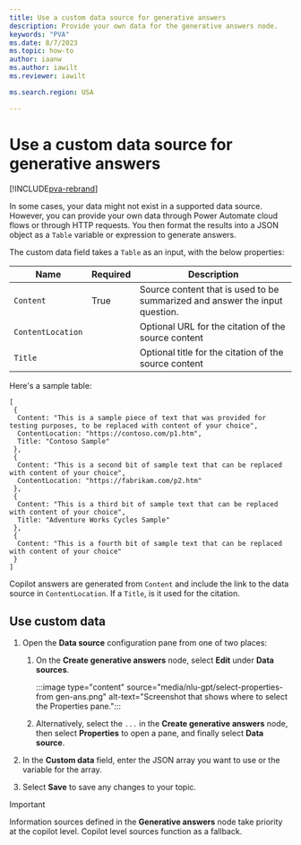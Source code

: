 ```yaml
---
title: Use a custom data source for generative answers
description: Provide your own data for the generative answers node.
keywords: "PVA"
ms.date: 8/7/2023
ms.topic: how-to
author: iaanw
ms.author: iawilt
ms.reviewer: iawilt

ms.search.region: USA

---
```


# Use a custom data source for generative answers

[!INCLUDE[pva-rebrand](includes/pva-rebrand.md)]

In some cases, your data might not exist in a supported data source. However, you can provide your own data through Power Automate cloud flows or through HTTP requests. You then format the results into a JSON object as a `Table` variable or expression to generate answers.

The custom data field takes a `Table` as an input, with the below properties:

| Name   | Required | Description |
|----------|-----------|------------|
| `Content` | True | Source content that is used to be summarized and answer the input question. |
| `ContentLocation` |   | Optional URL for the citation of the source content |
| `Title` |   | Optional title for the citation of the source content |

Here's a sample table:

```powerapps-dot
[
 {
  Content: "This is a sample piece of text that was provided for testing purposes, to be replaced with content of your choice",
  ContentLocation: "https://contoso.com/p1.htm",
  Title: "Contoso Sample"
 },
 {
  Content: "This is a second bit of sample text that can be replaced with content of your choice",
  ContentLocation: "https://fabrikam.com/p2.htm"
 },
 {
  Content: "This is a third bit of sample text that can be replaced with content of your choice",
  Title: "Adventure Works Cycles Sample"
 },
 {
  Content: "This is a fourth bit of sample text that can be replaced with content of your choice"
 }
]
```

Copilot answers are generated from `Content` and include the link to the data source in `ContentLocation`. If a `Title`, is it used for the citation.


## Use custom data

1. Open the **Data source** configuration pane from one of two places:

   1. On the **Create generative answers** node, select **Edit** under **Data sources**.

      :::image type="content" source="media/nlu-gpt/select-properties-from gen-ans.png" alt-text="Screenshot that shows where to select the Properties pane.":::

   1. Alternatively, select the `...` in the **Create generative answers** node, then select **Properties** to open a pane, and finally select **Data source**.

1. In the **Custom data** field, enter the JSON array you want to use or the variable for the array.

1. Select **Save** to save any changes to your topic.

> [!IMPORTANT]
> Information sources defined in the **Generative answers** node take priority at the copilot level. Copilot level sources function as a fallback.
